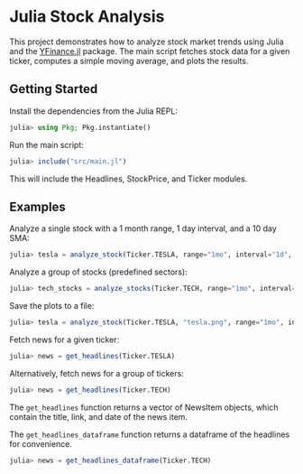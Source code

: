# Julia Stock Analysis

This project demonstrates how to analyze stock market trends using Julia and the [YFinance.jl](https://github.com/sygwer/YFinance.jl) package. The main script fetches stock data for a given ticker, computes a simple moving average, and plots the results.

## Getting Started

Install the dependencies from the Julia REPL:
```julia
julia> using Pkg; Pkg.instantiate()
```

Run the main script:
```julia
julia> include("src/main.jl")
```
This will include the Headlines, StockPrice, and Ticker modules.  

## Examples

Analyze a single stock with a 1 month range, 1 day interval, and a 10 day SMA:
```julia
julia> tesla = analyze_stock(Ticker.TESLA, range="1mo", interval="1d", sma_window=10)
```

Analyze a group of stocks (predefined sectors):
```julia
julia> tech_stocks = analyze_stocks(Ticker.TECH, range="1mo", interval="1d", sma_window=10)
```

Save the plots to a file:
```julia
julia> tesla = analyze_stock(Ticker.TESLA, "tesla.png", range="1mo", interval="1d", sma_window=10)
```


Fetch news for a given ticker:
```julia
julia> news = get_headlines(Ticker.TESLA)
```

Alternatively, fetch news for a group of tickers:
```julia
julia> news = get_headlines(Ticker.TECH)
```

The `get_headlines` function returns a vector of NewsItem objects, which contain the title, link, and date of the news item.

The `get_headlines_dataframe` function returns a dataframe of the headlines for convenience.
```julia
julia> news = get_headlines_dataframe(Ticker.TECH)
```

